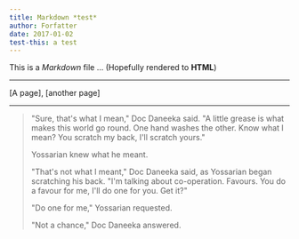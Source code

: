 ```yaml
---
title: Markdown *test*
author: Forfatter
date: 2017-01-02
test-this: a test
---
```


This is a *Markdown* file ...
(Hopefully rendered to **HTML**)

---

[A page], [another page]

---

> "Sure, that's what I mean," Doc Daneeka said. "A little grease is what makes this world go round. One hand washes the other. Know what I mean? You scratch my back, I'll scratch yours."
>
> Yossarian knew what he meant.
>
> "That's not what I meant," Doc Daneeka said, as Yossarian began scratching his back. "I'm talking about co-operation. Favours. You do a favour for me, I'll do one for you. Get it?"
>
> "Do one for me," Yossarian requested.
>
> "Not a chance," Doc Daneeka answered.
